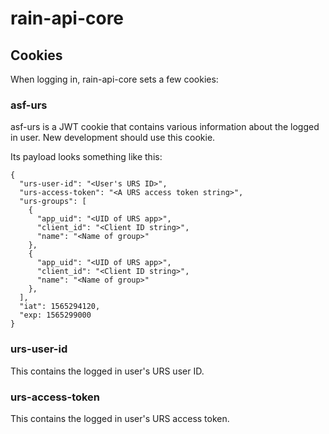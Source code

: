 # rain-api-core

## Cookies
When logging in, rain-api-core sets a few cookies:

### asf-urs
asf-urs is a JWT cookie that contains various information about the logged in user. New development should use this cookie.

Its payload looks something like this:
```
{
  "urs-user-id": "<User's URS ID>",
  "urs-access-token": "<A URS access token string>",
  "urs-groups": [
    {
      "app_uid": "<UID of URS app>",
      "client_id": "<Client ID string>",
      "name": "<Name of group>"
    },
    {
      "app_uid": "<UID of URS app>",
      "client_id": "<Client ID string>",
      "name": "<Name of group>"
    },
  ],
  "iat": 1565294120,
  "exp: 1565299000
}

```

### urs-user-id
This contains the logged in user's URS user ID. 

### urs-access-token 
This contains the logged in user's URS access token. 